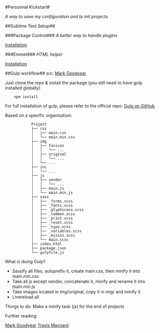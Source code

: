 #Personnal Kickstart#

*A way to save my configuration and to init projects*

##Sublime Text Setup##

###Package Control###
*A better way to handle plugins*

[Installation](https://sublime.wbond.net/installation)

###Emmet###
*HTML helper*

[Installation](https://github.com/sergeche/emmet-sublime)


##Gulp workflow##
src: [Mark Goodyear](http://markgoodyear.com/2014/01/getting-started-with-gulp/)

Just clone the repo & install the package (you still need to have gulp installed globally)
        
        npm install

For full installation of gulp, please refer to the official repo: [Gulp on GitHub](https://github.com/gulpjs/gulp/blob/master/docs/getting-started.md)


Based on a specific organisation:


				Project
		        ├── css
		        │   ├── main.css
		        │   └── main.min.css
		        ├── img
		        │   ├── favicon
		        │   │   └── ...
		        │   ├── original
		        │   │   └── ...
		        │   └── ...
		        ├── inc
		        │   └── ...
		        ├── js
		        │   ├── vendor
		        │   │   └── ...
		        │   ├── main.js
		        │   └── main.min.js
		        ├── sass
		        │   ├── _forms.scss
		        │   ├── _fonts.scss
		        │   ├── _glyphicons.scss
		        │   ├── _common.scss
		        │   ├── _print.scss
		        │   ├── _reset.scss
		        │   ├── _typo.scss
		        │   ├── _variables.scss
		        │   ├── _mixins.scss
		        │   └── main.scss
		        ├── index.html
		        ├── package.json
		        └── gulpfile.js

What is doing Gulp?
- Sassify all files, autoprefix it, create main.css, then minify it into main.min.css
- Take all js except vendor, concatenate it, minify and rename it into main.min.js
- Take images located in img/original, copy it in img/ and minify it
- Livereload all


Things to do:
Make a minify task (js) for the end of projects

Further reading:

[Mark Goodyear](http://markgoodyear.com/2014/01/getting-started-with-gulp/)
[Travis Maynard](http://travismaynard.com/writing/getting-started-with-gulp)

